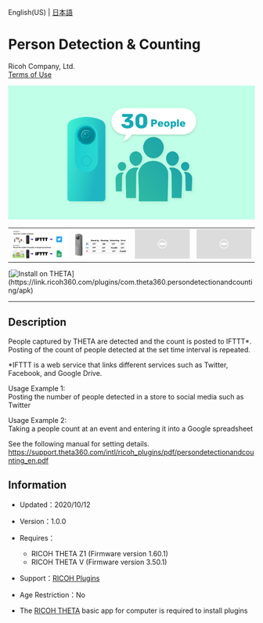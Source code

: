 English(US) | [日本語](README.ja.md)

# Person Detection & Counting
Ricoh Company, Ltd.  
[Terms of Use](https://theta360.com/en/legal/terms_of_use_plugins/)

<div align="center">
 <img src="1.png">

 <table>
  <tr>
   <td><img src="2.png"></td>
   <td><img src="3.png"></td>
   <td><img src="../../resources/common/img/noimg.png"></td>
   <td><img src="../../resources/common/img/noimg.png"></td>
  </tr>
 </table>
</div>

[![Install on THETA](https://assets.ricoh360.com/image/upload/v1/front/theta/install-button.svg?)](https://link.ricoh360.com/plugins/com.theta360.persondetectionandcounting/apk)

***

## Description  
People captured by THETA are detected and the count is posted to IFTTT*. Posting of the count of people detected at the set time interval is repeated.  
  
*IFTTT is a web service that links different services such as Twitter, Facebook, and Google Drive.  
  
Usage Example 1:  
Posting the number of people detected in a store to social media such as Twitter  
  
Usage Example 2:  
Taking a people count at an event and entering it into a Google spreadsheet  
  
See the following manual for setting details.  
https://support.theta360.com/intl/ricoh_plugins/pdf/persondetectionandcounting_en.pdf  

## Information
  * Updated：2020/10/12
  * Version：1.0.0
  * Requires：
    * RICOH THETA Z1 (Firmware version 1.60.1)
    * RICOH THETA V (Firmware version 3.50.1)
  * Support：[RICOH Plugins](https://support.theta360.com/ja/)
  * Age Restriction：No

* The [RICOH THETA](https://theta360.com/ja/about/application/pc.html#app-detail-01) basic app for computer is required to install plugins
